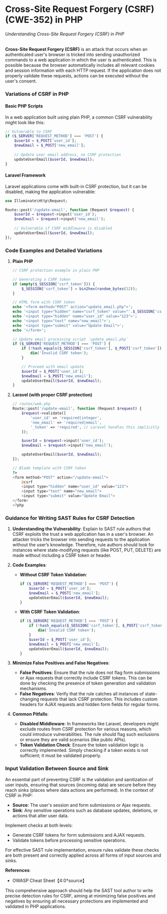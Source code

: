 # Cross-Site Request Forgery (CSRF) (CWE-352) in PHP

###### Understanding Cross-Site Request Forgery (CSRF) in PHP

**Cross-Site Request Forgery (CSRF)** is an attack that occurs when an authenticated user's browser is tricked into sending unauthorized commands to a web application in which the user is authenticated. This is possible because the browser automatically includes all relevant cookies and session information with each HTTP request. If the application does not properly validate these requests, actions can be executed without the user's consent.

### Variations of CSRF in PHP

#### Basic PHP Scripts
In a web application built using plain PHP, a common CSRF vulnerability might look like this:

```php
// Vulnerable to CSRF
if ($_SERVER['REQUEST_METHOD'] === 'POST') {
    $userId = $_POST['user_id'];
    $newEmail = $_POST['new_email'];
    
    // Update user email address, no CSRF protection
    updateUserEmail($userId, $newEmail);
}
```

#### Laravel Framework
Laravel applications come with built-in CSRF protection, but it can be disabled, making the application vulnerable:

```php
use Illuminate\Http\Request;

Route::post('/update-email', function (Request $request) {
    $userId = $request->input('user_id');
    $newEmail = $request->input('new_email');
    
    // Vulnerable if CSRF middleware is disabled
    updateUserEmail($userId, $newEmail);
});
```

### Code Examples and Detailed Variations

1. **Plain PHP**
    ```php
    // CSRF protection example in plain PHP

    // Generating a CSRF token
    if (empty($_SESSION['csrf_token'])) {
        $_SESSION['csrf_token'] = bin2hex(random_bytes(32));
    }

    // HTML form with CSRF token
    echo '<form method="POST" action="update_email.php">';
    echo '<input type="hidden" name="csrf_token" value="'.$_SESSION['csrf_token'].'">';
    echo '<input type="hidden" name="user_id" value="123">';
    echo '<input type="text" name="new_email">';
    echo '<input type="submit" value="Update Email">';
    echo '</form>';

    // Update email processing script `update_email.php`
    if ($_SERVER['REQUEST_METHOD'] === 'POST') {
        if (!hash_equals($_SESSION['csrf_token'], $_POST['csrf_token'])) {
            die('Invalid CSRF token');
        }

        // Proceed with email update
        $userId = $_POST['user_id'];
        $newEmail = $_POST['new_email'];
        updateUserEmail($userId, $newEmail);
    }
    ```

2. **Laravel (with proper CSRF protection)**
    ```php
    // routes/web.php
    Route::post('/update-email', function (Request $request) {
        $request->validate([
            'user_id' => 'required|integer',
            'new_email' => 'required|email',
            '_token' => 'required', // Laravel handles this implicitly
        ]);

        $userId = $request->input('user_id');
        $newEmail = $request->input('new_email');

        updateUserEmail($userId, $newEmail);
    });

    // Blade template with CSRF token
    ?>
    <form method="POST" action="/update-email">
        @csrf
        <input type="hidden" name="user_id" value="123">
        <input type="text" name="new_email">
        <input type="submit" value="Update Email">
    </form>
    <?php
    ```

### Guidance for Writing SAST Rules for CSRF Detection

1. **Understanding the Vulnerability**: Explain to SAST rule authors that CSRF exploits the trust a web application has in a user's browser. An attacker tricks the browser into sending requests to the application without the user’s knowledge. Therefore, rule authors should look for instances where state-modifying requests (like POST, PUT, DELETE) are made without including a CSRF token or header.

2. **Code Examples**:
    - **Without CSRF Token Validation**:
        ```php
        if ($_SERVER['REQUEST_METHOD'] === 'POST') {
            $userId = $_POST['user_id'];
            $newEmail = $_POST['new_email'];
            updateUserEmail($userId, $newEmail);
        }
        ```

    - **With CSRF Token Validation**:
        ```php
        if ($_SERVER['REQUEST_METHOD'] === 'POST') {
            if (!hash_equals($_SESSION['csrf_token'], $_POST['csrf_token'])) {
                die('Invalid CSRF token');
            }
            $userId = $_POST['user_id'];
            $newEmail = $_POST['new_email'];
            updateUserEmail($userId, $newEmail);
        }
        ```

3. **Minimize False Positives and False Negatives**:
    - **False Positives**: Ensure that the rule does not flag form submissions or Ajax requests that correctly include CSRF tokens. This can be done by checking the presence of token generation and validation mechanisms.
    - **False Negatives**: Verify that the rule catches all instances of state-changing requests that lack CSRF protection. This includes custom headers for AJAX requests and hidden form fields for regular forms.

4. **Common Pitfalls**:
    - **Disabled Middleware**: In frameworks like Laravel, developers might exclude routes from CSRF protection for various reasons, which could introduce vulnerabilities. The rule should flag such exclusions or ensure they are valid scenarios (like public APIs).
    - **Token Validation Check**: Ensure the token validation logic is correctly implemented. Simply checking if a token exists is not sufficient; it must be validated properly.

### Input Validation Between Source and Sink

An essential part of preventing CSRF is the validation and sanitization of user inputs, ensuring that sources (incoming data) are secure before they reach sinks (places where data actions are performed). In the context of CSRF in PHP:
- **Source**: The user's session and form submissions or Ajax requests.
- **Sink**: Any sensitive operations such as database updates, deletions, or actions that alter user data.

Implement checks at both levels:
- Generate CSRF tokens for form submissions and AJAX requests.
- Validate tokens before processing sensitive operations.

For effective SAST rule implementation, ensure rules validate these checks are both present and correctly applied across all forms of input sources and sinks.

**References**:
- OWASP Cheat Sheet【4:0†source】   

This comprehensive approach should help the SAST tool author to write precise detection rules for CSRF, aiming at minimizing false positives and negatives by ensuring all necessary protections are implemented and validated in PHP applications.